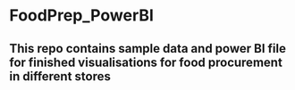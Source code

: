 # FoodPrep_PowerBI

<h2> This repo contains sample data and power BI file for finished visualisations for food procurement in different stores </h2>
